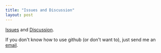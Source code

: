 ```yaml
---
title: "Issues and Discussion"
layout: post
---
```


[Issues](https://github.com/tulimid1/savingfigR/issues) and [Discussion](https://github.com/tulimid1/savingfigR/discussions).

If you don't know how to use github (or don't want to), just send me an [email](mailto:tulimid@udel.edu). 
